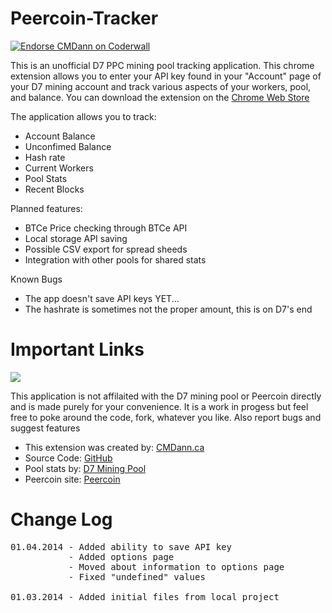 Peercoin-Tracker
================
<a href="https://coderwall.com/cmdann"><img alt="Endorse CMDann on Coderwall" src="https://api.coderwall.com/cmdann/endorsecount.png" /></a>

<p>This is an unofficial D7 PPC mining pool tracking application. This chrome extension allows you to enter your API key found in your "Account" page of your D7 mining account and track various aspects of your workers, pool, and balance. You can download the extension on the <a href="https://chrome.google.com/webstore/detail/peercoin-tracker/caonhpnbaplpepiddbiboolpmacjphjf">Chrome Web Store</a></p>
<p>The application allows you to track:</p>
<ul>
	<li>Account Balance</li>
	<li>Unconfimed Balance</li>
	<li>Hash rate</li>
	<li>Current Workers</li>
	<li>Pool Stats</li>
	<li>Recent Blocks</li>
</ul>

<p>Planned features:</p>
<ul>
	<li>BTCe Price checking through BTCe API</li>
	<li>Local storage API saving</li>
	<li>Possible CSV export for spread sheeds</li>
	<li>Integration with other pools for shared stats</li>
</ul>

<p>Known Bugs</p>
<ul>
	<li>The app doesn't save API keys YET...</li>
	<li>The hashrate is sometimes not the proper amount, this is on D7's end</li>
</ul>

Important Links
===============

<img src="http://cmdann.ca/wp-content/themes/CMDannWPTheme2/images/object973716115.png">

<p>This application is not affilaited with the D7 mining pool or Peercoin directly and is made purely for your convenience. It is a work in progess but feel free to poke around the code, fork, whatever you like. Also report bugs and suggest features</p>
<ul>
	<li>This extension was created by: <a class="ext" href="http://cmdann.ca">CMDann.ca</a></li>
	<li>Source Code: <a class="ext" href="https://github.com/CMDann/Peercoin-Tracker">GitHub</a></li>
	<li>Pool stats by: <a class="ext" href="https://ppcoin.d7.lt">D7 Mining Pool</a></li>
	<li>Peercoin site: <a class="ext" href="http://peercoin.net/">Peercoin</a></li>
</ul>

Change Log
==========
<pre>
01.04.2014 - Added ability to save API key
           - Added options page
           - Moved about information to options page
           - Fixed "undefined" values

01.03.2014 - Added initial files from local project
</pre>
